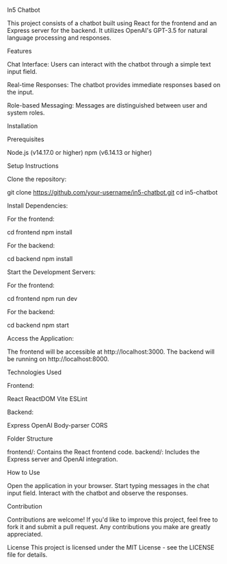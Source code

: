 In5 Chatbot

This project consists of a chatbot built using React for the frontend and an Express server for the backend. It utilizes OpenAI's GPT-3.5 for natural language processing and responses.


Features

Chat Interface: Users can interact with the chatbot through a simple text input field.

Real-time Responses: The chatbot provides immediate responses based on the input.

Role-based Messaging: Messages are distinguished between user and system roles.

Installation

Prerequisites

Node.js (v14.17.0 or higher)
npm (v6.14.13 or higher)

Setup Instructions

Clone the repository:

git clone https://github.com/your-username/in5-chatbot.git
cd in5-chatbot

Install Dependencies:

For the frontend:

cd frontend
npm install

For the backend:

cd backend
npm install

Start the Development Servers:

For the frontend:

cd frontend
npm run dev

For the backend:

cd backend
npm start

Access the Application:

The frontend will be accessible at http://localhost:3000.
The backend will be running on http://localhost:8000.

Technologies Used

Frontend:

React
ReactDOM
Vite
ESLint

Backend:

Express
OpenAI
Body-parser
CORS

Folder Structure

frontend/: Contains the React frontend code.
backend/: Includes the Express server and OpenAI integration.

How to Use

Open the application in your browser.
Start typing messages in the chat input field.
Interact with the chatbot and observe the responses.

Contribution

Contributions are welcome! If you'd like to improve this project, feel free to fork it and submit a pull request. Any contributions you make are greatly appreciated.

License
This project is licensed under the MIT License - see the LICENSE file for details.
